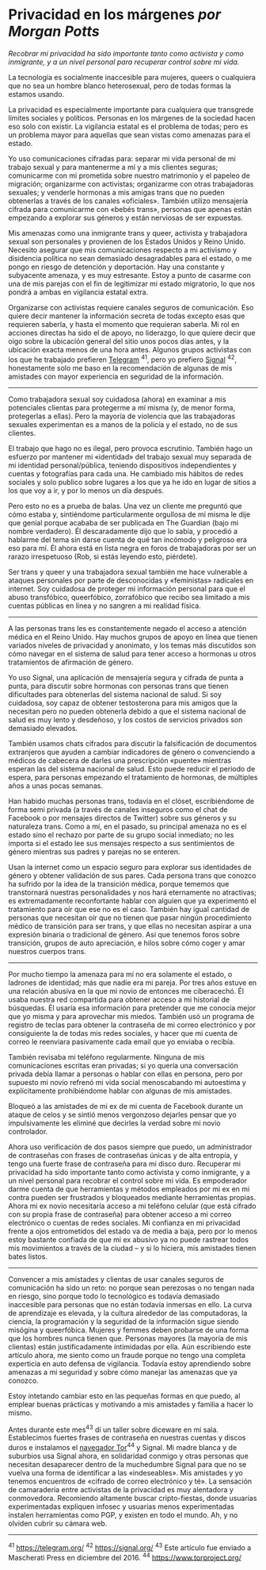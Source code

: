 # Privacidad en los márgenes *por Morgan Potts*

*Recobrar mi privacidad ha sido importante tanto como activista y como inmigrante, y a un nivel personal para recuperar control sobre mi vida.*

La tecnología es socialmente inaccesible para mujeres, queers o cualquiera que no sea un hombre blanco heterosexual, pero de todas formas la estamos usando.

La privacidad es especialmente importante para cualquiera que transgrede límites sociales y políticos. Personas en los márgenes de la sociedad hacen eso solo con existir. La vigilancia estatal es el problema de todas; pero es un problema mayor para aquellas que sean vistas como amenazas para el estado.

Yo uso comunicaciones cifradas para: separar mi vida personal de mi trabajo sexual y para mantenerme a mí y a mis clientes seguras; comunicarme con mi prometida sobre nuestro matrimonio y el papeleo de migración; organizarme con activistas; organizarme con otras trabajadoras sexuales; y venderle hormonas a mis amigas trans que no pueden obtenerlas a través de los canales «oficiales». También utilizo mensajería cifrada para comunicarme con «bebés trans», personas que apenas están empezando a explorar sus géneros y están nerviosas de ser expuestas.

Mis amenazas como una inmigrante trans y queer, activista y trabajadora sexual son personales y provienen de los Estados Unidos y Reino Unido. Necesito asegurar que mis comunicaciones respecto a mi activismo y disidencia política no sean demasiado desagradables para el estado, o me pongo en riesgo de detención y deportación. Hay una constante y subyacente amenaza, y es muy estresante. Estoy a punto de casarme con una de mis parejas con el fin de legitimizar mi estado migratorio, lo que nos pondrá a ambas en vigilancia estatal extra.

Organizarse con activistas requiere canales seguros de comunicación. Eso quiere decir mantener la información secreta de todas excepto esas que requieren saberla, y hasta el momento que requieran saberla. Mi rol en acciones directas ha sido el de apoyo, no liderazgo, lo que quiere decir que oigo sobre la ubicación general del sitio unos pocos días antes, y la ubicación exacta menos de una hora antes. Algunos grupos activistas con los que he trabajado prefieren [Telegram](https://telegram.org) <sup>41</sup>, pero yo prefiero [Signal](https://signal.org/) <sup>42</sup>, honestamente solo me baso en la recomendación de algunas de mis amistades con mayor experiencia en seguridad de la información.

***

Como trabajadora sexual soy cuidadosa (ahora) en examinar a mis potenciales clientas para protegerme a mí misma (y, de menor forma, protegerlas a ellas). Pero la mayoría de violencia que las trabajadoras sexuales experimentan es a manos de la policía y el estado, no de sus clientes.

El trabajo que hago no es ilegal, pero provoca escrutinio. También hago un esfuerzo por mantener mi «identidad» del trabajo sexual muy separada de mi identidad personal/pública, teniendo dispositivos independientes y cuentas y fotografías para cada una. He cambiado mis hábitos de redes sociales y solo publico sobre lugares a los que ya he ido en lugar de sitios a los que voy a ir, y por lo menos un día después.

Pero esto no es a prueba de balas. Una vez un cliente me preguntó que cómo estaba y, sintiéndome particularmente orgullosa de mí misma le dije que genial porque acababa de ser publicada en The Guardian (bajo mi nombre verdadero). Él descaradamente dijo que lo sabía, y procedió a hablarme del tema sin darse cuenta de qué tan incómodo y peligroso era eso para mí. Él ahora está en lista negra en foros de trabajadoras por ser un rarazo irrespetuoso (Rob, si estás leyendo esto, piérdete).

Ser trans y queer y una trabajadora sexual también me hace vulnerable a ataques personales por parte de desconocidas y «feministas» radicales en internet. Soy cuidadosa de proteger mi información personal para que el abuso transfóbico, queerfóbico, zorrafóbico que recibo sea limitado a mis cuentas públicas en línea y no sangren a mi realidad física.

***

A las personas trans les es constantemente negado el acceso a atención médica en el Reino Unido. Hay muchos grupos de apoyo en línea que tienen variados niveles de privacidad y anonimato, y los temas más discutidos son cómo navegar en el sistema de salud para tener acceso a hormonas u otros tratamientos de afirmación de género.

Yo uso Signal, una aplicación de mensajería segura y cifrada de punta a punta, para discutir sobre hormonas con personas trans que tienen dificultades para obtenerlas del sistema nacional de salud. Si soy cuidadosa, soy capaz de obtener testosterona para mis amigos que la necesitan pero no pueden obtenerla debido a que el sistema nacional de salud es muy lento y desdeñoso, y los costos de servicios privados son demasiado elevados.

También usamos chats cifrados para discutir la falsificación de documentos extranjeros que ayuden a cambiar indicadores de género o convenciendo a médicos de cabecera de darles una prescripción «puente» mientras esperan las del sistema nacional de salud. Esto puede reducir el periodo de espera, para personas empezando el tratamiento de hormonas, de múltiples años a unas pocas semanas.

Han habido muchas personas trans, todavía en el clóset, escribiéndome de forma semi privada (a través de canales inseguros como el chat de Facebook o por mensajes directos de Twitter) sobre sus géneros y su naturaleza trans. Como a mí, en el pasado, su principal amenaza no es el estado sino el rechazo por parte de su grupo social inmediato; no les importa si el estado lee sus mensajes respecto a sus sentimientos de género mientras sus padres y parejas no se enteren.

Usan la internet como un espacio seguro para explorar sus identidades de género y obtener validación de sus pares. Cada persona trans que conozco ha sufrido por la idea de la transición médica, porque tememos que transtornará nuestras personalidades y nos hará eternamente no atractivas; es extremadamente reconfortante hablar con alguien que ya experimentó el tratamiento para oír que ese no es el caso. También hay igual cantidad de personas que necesitan oír que no tienen que pasar ningún procedimiento médico de transición para ser trans, y que ellas no necesitan aspirar a una expresión binaria o tradicional de género. Así que tenemos foros sobre transición, grupos de auto apreciación, e hilos sobre cómo coger y amar nuestros cuerpos trans.

***

Por mucho tiempo la amenaza para mí no era solamente el estado, o ladrones de identidad; más que nadie era mi pareja. Por tres años estuve en una relación abusiva en la que mi novio de entonces me ciberacechó. Él usaba nuestra red compartida para obtener acceso a mi historial de búsquedas. Él usaría esa información para pretender que me conocía mejor que yo misma y para aprovechar mis miedos. También usó un programa de registro de teclas para obtener la contraseña de mi correo electrónico y por consiguiente la de todas mis redes sociales, y hacer que mi cuenta de correo le reenviara pasivamente cada email que yo enviaba o recibía.

También revisaba mi teléfono regularmente. Ninguna de mis comunicaciones escritas eran privadas; si yo quería una conversación privada debía llamar a personas o hablar con ellas en persona, pero por supuesto mi novio refrenó mi vida social menoscabando mi autoestima y explícitamente prohibiéndome hablar con algunas de mis amistades.

Bloqueó a las amistades de mi ex de mi cuenta de Facebook durante un ataque de celos y se sintió menos vergonzoso dejarles pensar que yo impulsivamente les eliminé que decirles la verdad sobre mi novio controlador.

Ahora uso verificación de dos pasos siempre que puedo, un administrador de contraseñas con frases de contraseñas únicas y de alta entropía, y tengo una fuerte frase de contraseña para mi disco duro. Recuperar mi privacidad ha sido importante tanto como activista y como inmigrante, y a un nivel personal para recobrar el control sobre mi vida. Es empoderador darme cuenta de que herramientas y métodos empleados por mi ex en mi contra pueden ser frustrados y bloqueados mediante herramientas propias. Ahora mi ex novio necesitaría acceso a mi teléfono celular (que está cifrado con su propia frase de contraseña) para obtener acceso a mi correo electrónico o cuentas de redes sociales. Mi confianza en mi privacidad frente a ojos entrometidos del estado va de media a baja, pero por lo menos estoy bastante confiada de que mi ex abusivo ya no puede rastrear todos mis movimientos a través de la ciudad – y si lo hiciera, mis amistades tienen bates listos.

***

Convencer a mis amistades y clientas de usar canales seguros de comunicación ha sido un reto: no porque sean perezosas o no tengan nada en riesgo, sino porque todo lo tecnológico es todavía demasiado inaccesible para personas que no están todavía inmersas en ello. La curva de aprendizaje es elevada, y la cultura alrededor de las computadoras, la ciencia, la programación y la seguridad de la información sigue siendo misógina y queerfóbica. Mujeres y femmes deben probarse de una forma que los hombres nunca tienen que. Personas mayores (la mayoría de mis clientas) están justificadamente intimidadas por ella. Aún escribiendo este artículo ahora, me siento como un fraude porque no tengo una completa experticia en auto defensa de vigilancia. Todavía estoy aprendiendo sobre amenazas a mi seguridad y sobre cómo manejar las amenazas que ya conozco.

Estoy intetando cambiar esto en las pequeñas formas en que puedo, al emplear buenas prácticas y motivando a mis amistades y familia a hacer lo mismo.

Antes durante este mes<sup>43</sup> dí un taller sobre diceware en mi sala. Establecimos fuertes frases de contraseña en nuestras cuentas y discos duros e instalamos el [navegador Tor](https://www.torproject.org/)<sup>44</sup> y Signal. Mi madre blanca y de suburbios usa Signal ahora, en solidaridad conmigo y otras personas que necesitan desaparecer dentro de la muchedumbre Signal para que no se vuelva una forma de identificar a las «indeseables». Mis amistades y yo tenemos encuentros de «cifrado de correo electrónico y té». La sensación de camaradería entre activistas de la privacidad es muy alentadora y conmovedora. Recomiendo altamente buscar cripto-fiestas, donde usuarias experimentadas expliquen infosec y usuarias menos experimentadas instalen herramientas como PGP, y existen en todo el mundo. Ah, y no olviden cubrir su cámara web.

***

<sup>41</sup> https://telegram.org/
<sup>42</sup> https://signal.org/
<sup>43</sup> Este artículo fue enviado a Mascherati Press en diciembre del 2016.
<sup>44</sup> https://www.torproject.org/
